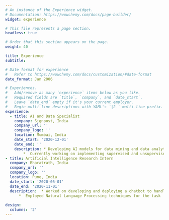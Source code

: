 ```yaml
---
# An instance of the Experience widget.
# Documentation: https://wowchemy.com/docs/page-builder/
widget: experience

# This file represents a page section.
headless: true

# Order that this section appears on the page.
weight: 40

title: Experience
subtitle:

# Date format for experience
#   Refer to https://wowchemy.com/docs/customization/#date-format
date_format: Jan 2006

# Experiences.
#   Add/remove as many `experience` items below as you like.
#   Required fields are `title`, `company`, and `date_start`.
#   Leave `date_end` empty if it's your current employer.
#   Begin multi-line descriptions with YAML's `|2-` multi-line prefix.
experience:
  - title: AI and Data Specialist
    company: Signpost, India
    company_url: ''
    company_logo: ''
    location: Mumbai, India
    date_start: '2020-12-01'
    date_end: ''
    description: * Developing AI models for data mining and data analytics applications.
        *  Currently working on implementing supervised and unsupervised models for event extraction from textual data
- title: Artificial Intelligence Research Intern
  company: Bharatrath, India
  company_url: ''
  company_logo: ''
  location: Pune, India
  date_start: '2020-05-01'
  date_end: '2020-11-01'
  description:  * Worked on developing and deploying a chatbot to handle customer orders, perform spellcheck and product matching, process quantities, and generate bill
      *  Employed Natural Language Processing techniques for the task
        
design:
  columns: '2'
---
```

